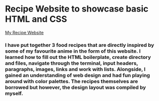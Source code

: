 # Recipe Website to showcase basic HTML and CSS

[My Recipe Website](https://aaronsww.github.io/odinRecipes/)

### I have put together 3 food recipes that are directly inspired by some of my favourite anime in the form of this website. I learned how to fill out the HTML boilerplate, create directory and files, navigate through the terminal, input headers, paragraphs, images, links and work with lists. Alongside, I gained an understanding of web design and had fun playing around with color palettes. The recipes themselves are borrowed but however, the design layout was compiled by myself.
